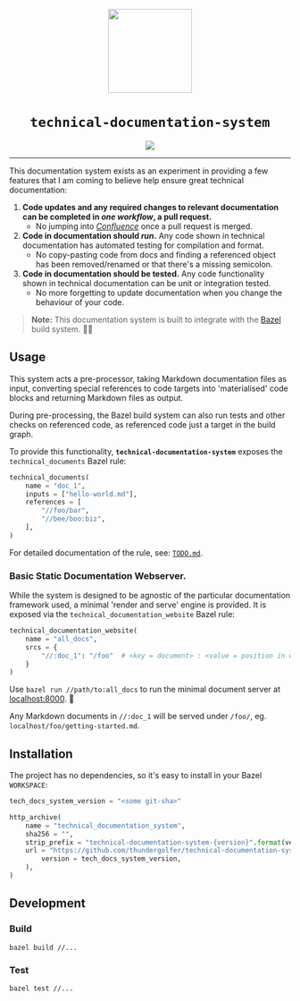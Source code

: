 <p align="center">
  <img src="https://user-images.githubusercontent.com/12058921/85215787-98fc8480-b3c0-11ea-8d11-3f5eab64144b.png" height="150px"/>
</p>

<h1 align="center"><code>technical-documentation-system</code></h1>
<p align="center">
    <a href="https://github.com/thundergolfer/technical-documentation-system/actions/">
        <img src="https://github.com/thundergolfer/technical-documentation-system/workflows/CI/badge.svg">
    </a>
</p>

---

This documentation system exists as an experiment in providing a few features that I am coming to believe help ensure great technical documentation:

1. **Code updates and any required changes to relevant documentation can be completed in _one workflow_, a pull request.** 
    * No jumping into [_Confluence_](https://www.atlassian.com/software/confluence) once a pull request is merged.
2. **Code in documentation should _run_.** Any code shown in technical documentation has automated testing for compilation and format.
    * No copy-pasting code from docs and finding a referenced object has been removed/renamed or that there's a missing semicolon. 
3. **Code in documentation should be tested.** Any code functionality shown in technical documentation can be unit or integration tested.
    * No more forgetting to update documentation when you change the behaviour of your code.
    
> **Note:** This documentation system is built to integrate with the [Bazel](https://bazel.build/) build system. 💚🌿 
    
## Usage

This system acts a pre-processor, taking Markdown documentation files as input, converting special references to code targets into 
'materialised' code blocks and returning Markdown files as output.

During pre-processing, the Bazel build system can also run tests and other checks on referenced code, as referenced code just a 
target in the build graph.

To provide this functionality, **`technical-documentation-system`** exposes the `technical_documents` Bazel rule:

```python
technical_documents(
    name = "doc_1",
    inputs = ["hello-world.md"],
    references = [
        "//foo/bar",
        "//bee/boo:biz",
    ],
)
```

For detailed documentation of the rule, see: [`TODO.md`]().

### Basic Static Documentation Webserver.

While the system is designed to be agnostic of the particular documentation framework used, a minimal 'render and serve' engine
is provided. It is exposed via the `technical_documentation_website` Bazel rule:

```python
technical_documentation_website(
    name = "all_docs",
    srcs = {
        "//:doc_1": "/foo"  # <key = document> : <value = position in website's doc-tree>
    }
)
```

Use `bazel run //path/to:all_docs` to run the minimal document server at [localhost:8000](http://localhost:8000/). 🚀

Any Markdown documents in `//:doc_1` will be served under `/foo/`, eg. `localhost/foo/getting-started.md`. 

## Installation

The project has no dependencies, so it's easy to install in your Bazel `WORKSPACE`:

```python
tech_docs_system_version = "<some git-sha>"

http_archive(
    name = "technical_documentation_system",
    sha256 = "",
    strip_prefix = "technical-documentation-system-{version}".format(version = tech_docs_system_version),
    url = "https://github.com/thundergolfer/technical-documentation-system/archive/{version}.tar.gz".format(
        version = tech_docs_system_version,
    ),
)
```

## Development

### Build

`bazel build //...`

### Test

`bazel test //...`
